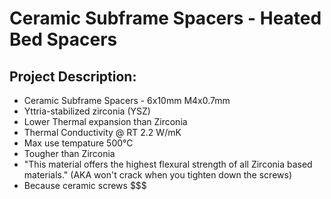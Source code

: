 # Ceramic Subframe Spacers - Heated Bed Spacers

## Project Description:
- Ceramic Subframe Spacers - 6x10mm M4x0.7mm
- Yttria-stabilized zirconia (YSZ)
- Lower Thermal expansion than Zirconia
- Thermal Conductivity @ RT 2.2 W/mK
- Max use tempature 500°C
- Tougher than Zirconia
- "This material offers the highest flexural strength of all Zirconia based materials." (AKA won't crack when you tighten down the screws)
- Because ceramic screws $$$
